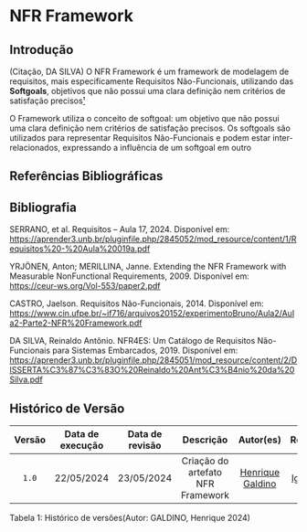 # NFR Framework

## Introdução
(Citação, DA SILVA) O NFR Framework é um framework de modelagem de requisitos, mais especificamente Requisitos Não-Funcionais, utilizando das **Softgoals**, objetivos que não possui uma clara definição nem critérios de satisfação precisos[¹](https://requisitos-de-software.github.io/2024.1-Consumidor.gov/Modelagem/Modelagem%20%C3%81gil/NFR/#referencias-bibliograficas)

O Framework utiliza o conceito de softgoal: um objetivo que não possui uma clara definição nem critérios de satisfação precisos. Os softgoals são utilizados para representar Requisitos Não-Funcionais e podem estar inter-relacionados, expressando a influência de um softgoal em outro


## Referências Bibliográficas

## Bibliografia

SERRANO, et al. Requisitos – Aula 17, 2024. Disponível em: <https://aprender3.unb.br/pluginfile.php/2845052/mod_resource/content/1/Requisitos%20-%20Aula%20019a.pdf>

YRJÖNEN, Anton; MERILLINA, Janne. Extending the NFR Framework with Measurable NonFunctional Requirements, 2009. Disponível em: <https://ceur-ws.org/Vol-553/paper2.pdf>

CASTRO, Jaelson. Requisitos Não-Funcionais, 2014. Disponível em: <https://www.cin.ufpe.br/~if716/arquivos20152/experimentoBruno/Aula2/Aula2-Parte2-NFR%20Framework.pdf>

DA SILVA, Reinaldo Antônio. NFR4ES: Um Catálogo de Requisitos Não-Funcionais para Sistemas Embarcados, 2019. Disponível em: <https://aprender3.unb.br/pluginfile.php/2845051/mod_resource/content/2/DISSERTA%C3%87%C3%83O%20Reinaldo%20Ant%C3%B4nio%20da%20Silva.pdf>

## Histórico de Versão
| Versão | Data de execução | Data de revisão |  Descrição            | Autor(es)         | Revisor(es)  |
| :------: | :----------: | :--------: | :--------------------: | :-------------: | :----------: |
| `1.0` | 22/05/2024  | 23/05/2024 | Criação do artefato NFR Framework | [Henrique Galdino](https://github.com/hgaldino05) | [Igor Thiago](https://github.com/alladin-51) |

<div align="center">
<figcaption align="left">Tabela 1: Histórico de versões(Autor: GALDINO, Henrique 2024)</figcaption>
</div>
<br/>